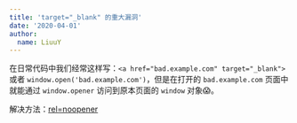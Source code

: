 ```yaml
---
title: 'target="_blank" 的重大漏洞'
date: '2020-04-01'
author:
  name: LiuuY
---
```


在日常代码中我们经常这样写：`<a href="bad.example.com" target="_blank">` 或者 `window.open('bad.example.com')`，但是在打开的 `bad.example.com` 页面中就能通过 `window.opener` 访问到原本页面的 `window` 对象😱。

解决方法：[rel=noopener](https://mathiasbynens.github.io/rel-noopener/)
